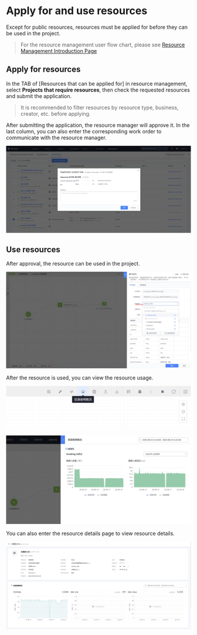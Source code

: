 # Apply for and use resources

Except for public resources, resources must be applied for before they can be used in the project.

> For the resource management user flow chart, please see [Resource Management Introduction Page](./readme.md)

## Apply for resources
In the TAB of [Resources that can be applied for] in resource management, select **Projects that require resources**, then check the requested resources and submit the application.

> It is recommended to filter resources by resource type, business, creator, etc. before applying.

After submitting the application, the resource manager will approve it. In the last column, you can also enter the corresponding work order to communicate with the resource manager.

![](media/16608805493858.jpg)


## Use resources
After approval, the resource can be used in the project.

![](media/16608806358234.jpg)

After the resource is used, you can view the resource usage.

![](media/16608807245309.jpg)

![](media/16608807442690.jpg)

You can also enter the resource details page to view resource details.

![](media/16608819442213.jpg)